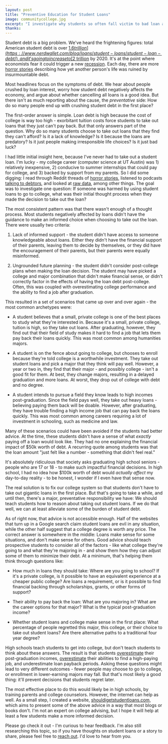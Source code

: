 ```yaml
---
layout: post
title: "Preventive Education for Student Loans"
image: communitycollege.jpg
excerpt: "I investigate why students so often fall victim to bad loan agreements, and create a website to help."
thanks: 
---
```


Student debt is a big problem. We've heard the frightening figures: total American student debt is over [$1.6 trillion](https://www.nerdwallet.com/blog/loans/student-loans/student-loan-debt/), and it's going to increase to [$2 trillion](https://www.cnbc.com/2019/09/19/student-debt-continues-to-climb-heres-how-much-graduates-now-owe.html) by 2020. It's at the point where economists fear it could trigger a new [recession](https://knowledge.wharton.upenn.edu/article/student-loan-debt-crisis/). Each day, there are more [horror stories](https://studentdebtcrisis.org/read-student-debt-stories/) describing how yet another person's life was ruined by insurmountable debt.

Most headlines focus on the symptoms of debt. We hear about people crushed by loan interest, worry how student debt negatively affects the economy, and argue about whether cancelling all loans is a good idea. But there isn't as much reporting about the cause, the *preventative* side: How do so many people end up with crushing student debt in the first place?

The first-order answer is simple. Loan debt is high because the cost of college is way too high - exorbitant tuition costs force students to take out loans that they just can't pay back. But that only answers part of the question. Why do so many students choose to take out loans that they find they can't afford? Is it a lack of knowledge? Is it because the loans are predatory? Is it just people making irresponsible life choices? Is it just bad luck?

I had little initial insight here, because I've never had to take out a student loan. I'm lucky - my college career (computer science at UT Austin) was 1) relatively inexpensive, 2) conducive to summer internships that could pay for college, and 3) backed by support from my parents. So I did some digging: I read through Reddit threads of [horror stories](https://www.reddit.com/r/StudentLoans/comments/a7altk/student_loan_horror_stories/), listened to podcasts [talking to debtors](https://project.wnyc.org/death-sex-money-podcast-student-loans), and looked at [raw data](https://collegescorecard.ed.gov/data/), among other things. The goal was to investigate one question: If someone was harmed by using student loans to go to college, what was their initial thought process when they made the decision to take out the loan?

The most consistent pattern was that there wasn't enough of a thought process. Most students negatively affected by loans didn't have the guidance to make an informed choice when choosing to take out the loan. There were usually two criteria:

1. Lack of informed support - the student didn't have access to someone knowledgeable about loans. Either they didn't have the financial support of their parents, leaving them to decide by themselves, or they did have the encouragement of their parents, but their parents were equally misinformed.

2. Ungrounded future planning - the student didn't consider post-college plans when making the loan decision. The student may have picked a college and major combination that didn't make financial sense, or didn't correctly factor in the effects of having the loan debt post-college. Often, this was coupled with overestimating college performance and the ability to find a job after graduation.

This resulted in a set of scenarios that came up over and over again - the most common archetypes were:

* A student believes that a small, private college is one of the best places to study what they're interested in. Because it's a small, private college, tuition is high, so they take out loans. After graduating, however, they find out that their field of study makes it hard to find a job that lets them pay back their loans quickly. This was most common among humanities majors.

* A student is on the fence about going to college, but chooses to enroll because they're told college is a worthwhile investment. They take out student loans and pick a major that they think will pay well. However, a year or two in, they find that their major - and possibly college - isn't a good fit for them. At best, they change majors, resulting in a delayed graduation and more loans. At worst, they drop out of college with debt and no degree.

* A student intends to pursue a field they know leads to high incomes post-graduation. Since the field pays well, they take out heavy loans - believing paying them back will be doable. However, after graduating, they have trouble finding a high income job that can pay back the loans quickly. This was most common among careers requiring a lot of investment in schooling, such as medicine and law.

Many of these scenarios could have been avoided if the students had better advice. At the time, these students didn't have a sense of what *exactly* paying off a loan would look like. They had no one explaining the financial impact of $50k worth of debt. A recurring quote among students was that the loan amount "just felt like a number - something that didn't feel real."

It's absolutely ridiculous that society asks graduating high school seniors - people who are 17 or 18 - to make such impactful financial decisions. In high school, I had no idea how $100k worth of debt would *actually affect* my day-to-day reality - to be honest, I wonder if I even have that sense now.

The real solution is to fix our college system so that students don't have to take out gigantic loans in the first place. But that's going to take a while, and until then, there's a major, preventative responsibility we have: We should teach students how to reason about taking out student loans. If we do that well, we can at least alleviate some of the burden of student debt.

As of right now, that advice is not accessible enough. Half of the websites that turn up in a Google search claim student loans are evil in any situation, while the other half suggest that a college degree is worth any price. The correct answer is somewhere in the middle: Loans make sense for some situations, and don't make sense for others. Good advice should teach prospective students to consider all of the factors - like what college they're going to and what they're majoring in - and show them how they can adjust some of them to minimize their debt. At a minimum, that's helping them think through questions like:

* How much in loans they should take: Where are you going to school? If it's a private college, is it possible to have an equivalent experience at a cheaper public college? Are loans a requirement, or is it possible to find financial backing through scholarships, grants, or other forms of support?

* Their ability to pay back the loan: What are you majoring in? What are the career options for that major? What is the typical post-graduation income?

* Whether student loans and college make sense in the first place: What percentage of people regretted this major, this college, or their choice to take out student loans? Are there alternative paths to a traditional four year degree?

High schools teach students to get into college, but don't teach students to think about these answers. The result is that students [overestimate](https://www.inc.com/minda-zetlin/college-grads-overestimate-starting-salaries-study-shows.html) their post-graduation incomes, [overestimate](https://www.businessinsider.com/college-graduates-overestimate-skills-2013-10) their abilities to find a high-paying job, and underestimate loan payback periods. Asking these questions might lead to very different outcomes - fewer people may choose to go to college, or enrollment in lower-earning majors may fall. But that's most likely a good thing: it'll prevent decisions that students regret later.

The most effective place to do this would likely be in high schools, by training parents and college counselors. However, the internet can help as well. As a small step, I created a website, [shouldigetstudentloans.com](https://shouldigetstudentloans.com/), which aims to present some of the above advice in a way that most blogs or books don't. I'm not an expert on college advising, but I hope it will help at least a few students make a more informed decision.

Please go check it out - I'm curious to hear feedback. I'm also still researching this topic, so if you have thoughts on student loans or a story to share, please feel free to [reach out](mailto:neilpatil215@gmail.com). I'd love to hear from you.
